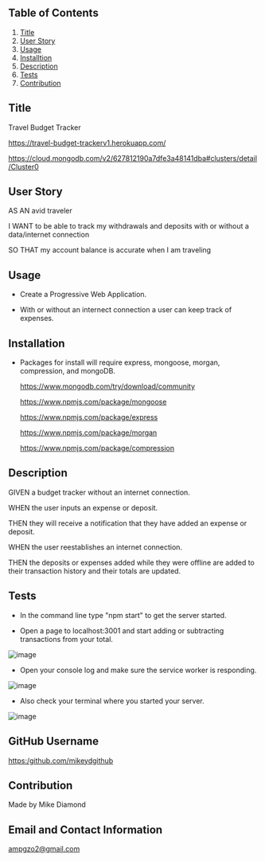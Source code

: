 
  ## Table of Contents
  1. [Title](#Title)
  2. [User Story](#Story)
  3. [Usage](#Usage)
  4. [Installtion](#Installtion)
  6. [Description](#Description)
  7. [Tests](#Test)
  8. [Contribution](#Contribution)


  ## Title

  Travel Budget Tracker
  
  https://travel-budget-trackerv1.herokuapp.com/
  
  https://cloud.mongodb.com/v2/627812190a7dfe3a48141dba#clusters/detail/Cluster0
  
  ## User Story

  AS AN avid traveler
  
  I WANT to be able to track my withdrawals and deposits with or without a data/internet connection
  
  SO THAT my account balance is accurate when I am traveling 
  
  ## Usage

  * Create a Progressive Web Application.

  * With or without an internect connection a user can keep track of expenses.

  ## Installation
  
  * Packages for install will require express, mongoose, morgan, compression, and mongoDB.

    https://www.mongodb.com/try/download/community
  
    https://www.npmjs.com/package/mongoose
  
    https://www.npmjs.com/package/express
    
    https://www.npmjs.com/package/morgan
    
    https://www.npmjs.com/package/compression
    
  ## Description
  
  GIVEN a budget tracker without an internet connection.
  
  WHEN the user inputs an expense or deposit.
  
  THEN they will receive a notification that they have added an expense or deposit.
  
  WHEN the user reestablishes an internet connection.
  
  THEN the deposits or expenses added while they were offline are added to their transaction history and their totals are updated.

  ## Tests
  
  * In the command line type "npm start" to get the server started.
  
  * Open a page to localhost:3001 and start adding or subtracting transactions from your total.

  ![image](https://user-images.githubusercontent.com/94988620/167310566-1a616700-e9b4-4e47-9586-79496d7acc0d.png)
  
  * Open your console log and make sure the service worker is responding. 

  ![image](https://user-images.githubusercontent.com/94988620/167310615-b89af395-23f5-4d5c-bc51-ecf8f7818a9b.png)
  
  * Also check your terminal where you started your server.
  
  ![image](https://user-images.githubusercontent.com/94988620/167310629-3c2453e1-69c5-4d88-aca1-5a09e1b55107.png)


  ## GitHub Username
    
  [https:/github.com/mikeydgithub](https:/github.com/mikeydgithub)
  
  ## Contribution

  Made by Mike Diamond
  
  ## Email and Contact Information
     
  ampgzo2@gmail.com
